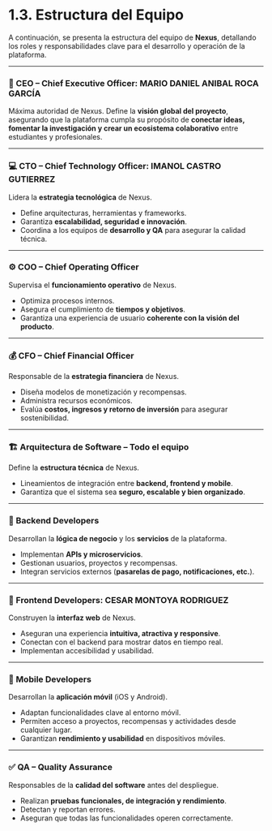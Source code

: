 # 1.3. Estructura del Equipo

A continuación, se presenta la estructura del equipo de **Nexus**, detallando los roles y responsabilidades clave para el desarrollo y operación de la plataforma.

---

### 👤 CEO – Chief Executive Officer: MARIO DANIEL ANIBAL ROCA GARCÍA
Máxima autoridad de Nexus. Define la **visión global del proyecto**, asegurando que la plataforma cumpla su propósito de **conectar ideas, fomentar la investigación y crear un ecosistema colaborativo** entre estudiantes y profesionales.

---


### 💻 CTO – Chief Technology Officer: IMANOL CASTRO GUTIERREZ 

Lidera la **estrategia tecnológica** de Nexus.  
- Define arquitecturas, herramientas y frameworks.  
- Garantiza **escalabilidad, seguridad e innovación**.  
- Coordina a los equipos de **desarrollo y QA** para asegurar la calidad técnica.

---

### ⚙️ COO – Chief Operating Officer  
Supervisa el **funcionamiento operativo** de Nexus.  
- Optimiza procesos internos.  
- Asegura el cumplimiento de **tiempos y objetivos**.  
- Garantiza una experiencia de usuario **coherente con la visión del producto**.

---

### 💰 CFO – Chief Financial Officer  
Responsable de la **estrategia financiera** de Nexus.  
- Diseña modelos de monetización y recompensas.  
- Administra recursos económicos.  
- Evalúa **costos, ingresos y retorno de inversión** para asegurar sostenibilidad.

---

### 🏗️ Arquitectura de Software – Todo el equipo  
Define la **estructura técnica** de Nexus.  
- Lineamientos de integración entre **backend, frontend y mobile**.  
- Garantiza que el sistema sea **seguro, escalable y bien organizado**.

---

### 🔧 Backend Developers  
Desarrollan la **lógica de negocio** y los **servicios** de la plataforma.  
- Implementan **APIs y microservicios**.  
- Gestionan usuarios, proyectos y recompensas.  
- Integran servicios externos (**pasarelas de pago, notificaciones, etc.**).

---

### 🎨 Frontend Developers: CESAR MONTOYA RODRIGUEZ
Construyen la **interfaz web** de Nexus.  
- Aseguran una experiencia **intuitiva, atractiva y responsive**.  
- Conectan con el backend para mostrar datos en tiempo real.  
- Implementan accesibilidad y usabilidad.

---

### 📱 Mobile Developers  
Desarrollan la **aplicación móvil** (iOS y Android).  
- Adaptan funcionalidades clave al entorno móvil.  
- Permiten acceso a proyectos, recompensas y actividades desde cualquier lugar.  
- Garantizan **rendimiento y usabilidad** en dispositivos móviles.

---

### ✅ QA – Quality Assurance  
Responsables de la **calidad del software** antes del despliegue.  
- Realizan **pruebas funcionales, de integración y rendimiento**.  
- Detectan y reportan errores.  
- Aseguran que todas las funcionalidades operen correctamente.


